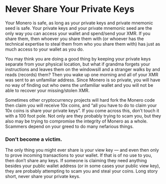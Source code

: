 # Never Share Your Private Keys

Your Monero is safe, as long as your private keys and private mnemonic seed is safe. Your private keys and your private mnemonic seed are the only way you can access your wallet and spend/send your XMR. If you share them, then whoever you share them with (or whoever has the technical expertise to steal them from who you share them with) has just as much access to your wallet as you do.

You may think you are doing a good thing by keeping your private keys separate from your physical location, but what if grandma forgets your instructions and leaves them on the windowsill and a stranger walks by and reads (records) them? Then you wake up one morning and all of your XMR was sent to an unfamiliar address. Since Monero is so private, you will have no way of finding out who owns the unfamiliar wallet and you will not be able to recover your missing/stolen XMR.

Sometimes other cryptocurrency projects will hard fork the Monero code then claim you will receive 10x coins, and “all you have to do to claim your 10x coins is share your private keys”. If you come across this, don’t touch it with a 100 foot pole. Not only are they probably trying to scam you, but they also may be trying to compromise the integrity of Monero as a whole. Scammers depend on your greed to do many nefarious things.

### Don’t become a victim.

The only thing you might ever share is your view key — and even then only to prove incoming transactions to your wallet. If that is of no use to you, then don’t share any keys. If someone is claiming they need anything besides your public wallet address (or in some cases your public view key), they are probably attempting to scam you and steal your coins. Long story short, never share your private keys.
